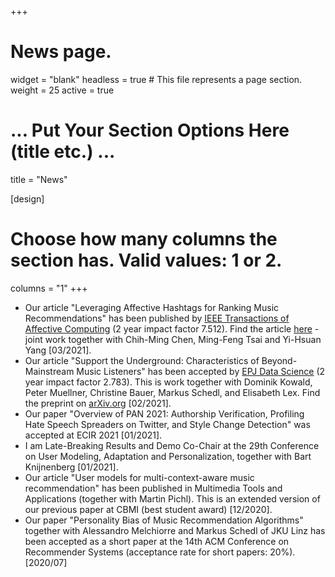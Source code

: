 +++
# News page.
widget = "blank"
headless = true  # This file represents a page section.
weight = 25 
active = true

# ... Put Your Section Options Here (title etc.) ...
title = "News"

[design]
  # Choose how many columns the section has. Valid values: 1 or 2.
  columns = "1"
+++
* Our article "Leveraging Affective Hashtags for Ranking Music Recommendations" has been published by [IEEE Transactions
  of Affective Computing](https://ieeexplore.ieee.org/xpl/RecentIssue.jsp?punumber=5165369) (2 year impact factor
7.512). Find the article [here](https://ieeexplore.ieee.org/document/8382228) - joint work together
with Chih-Ming Chen, Ming-Feng Tsai and Yi-Hsuan Yang [03/2021].
* Our article "Support the Underground: Characteristics of Beyond-Mainstream Music Listeners" has been accepted by [EPJ Data Science](https://epjdatascience.springeropen.com/) (2 year impact factor 2.783). This is work together with Dominik Kowald, Peter Muellner, Christine Bauer, Markus Schedl, and Elisabeth Lex. Find the preprint on [arXiv.org](https://arxiv.org/abs/2102.12188) [02/2021].
* Our paper "Overview of PAN 2021: Authorship Verification, Profiling Hate Speech Spreaders on Twitter, and Style Change
  Detection" was accepted at ECIR 2021 [01/2021].
* I am Late-Breaking Results and Demo Co-Chair at the 29th Conference on User Modeling, Adaptation and Personalization,
  together with Bart Knijnenberg [01/2021].
* Our article "User models for multi-context-aware music recommendation" has been published in Multimedia Tools and
  Applications (together with Martin Pichl). This is an extended version of our previous paper at CBMI
(best student award) [12/2020].
* Our paper "Personality Bias of Music Recommendation Algorithms" together with Alessandro Melchiorre and Markus Schedl of JKU Linz has been accepted as a short paper at the 14th ACM Conference on Recommender Systems (acceptance rate for short papers: 20%). [2020/07]
